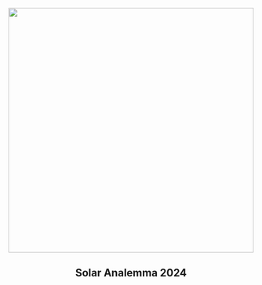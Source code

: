 
<p align="center"><img src="https://apod.nasa.gov/apod/image/2501/solaranalemma2024-4-5BetulT1024.jpeg" width="500" height="500"></p>
<h2 align="center"> Solar Analemma 2024 </h2>
